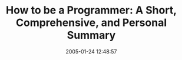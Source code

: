 ---
date: 2005-01-24 12:48:57
link:
  source: delicious
  source_url: https://del.icio.us/roytang
  text: 'How to be a Programmer: A Short, Comprehensive, and Personal Summary'
  url: http://samizdat.mines.edu/howto/HowToBeAProgrammer.html
slug: how-to-be-a-programmer-a-short-comprehensive-and-personal-summary
source: delicious
tags:
- articles
- software-development
- broken-link
title: 'How to be a Programmer: A Short, Comprehensive, and Personal Summary'
---